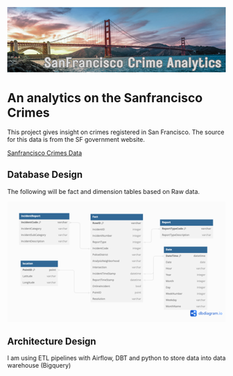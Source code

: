 <img src="./img/banner.png" width="1000" height="150">

# An analytics on the Sanfrancisco Crimes

This project gives insight on crimes registered in San Francisco. The source for this data is from the SF government website.

[Sanfrancisco Crimes Data](https://data.sfgov.org/Public-Safety/Police-Department-Incident-Reports-2018-to-Present/wg3w-h783)

## Database Design

The following will be fact and dimension tables based on Raw data.

<img src="./img/dbdiagram.png" >


## Architecture Design

I am using ETL pipelines with Airflow, DBT and python to store data into data warehouse (Bigquery)